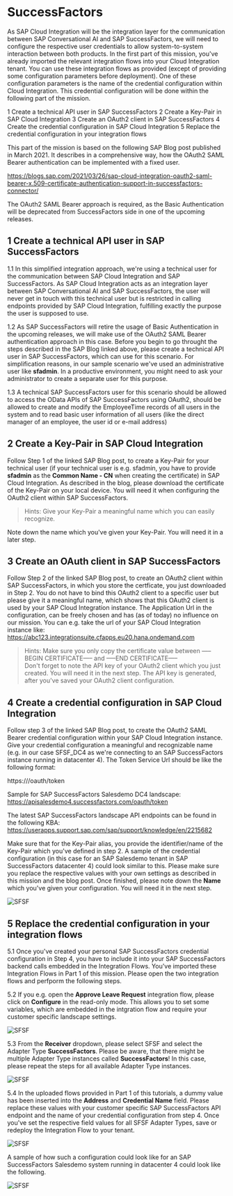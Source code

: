 # SuccessFactors

As SAP Cloud Integration will be the integration layer for the communication between SAP Conversational AI and SAP SuccessFactors, we will need to configure the respective user credentials to allow system-to-system interaction between both products. In the first part of this mission, you've already imported the relevant integration flows into your Cloud Integration tenant. You can use these integration flows as provided (except of providing some configuration parameters before deployment). One of these configuration parameters is the name of the credential configuration within Cloud Integration. This credential configuration will be done within the following part of the mission.

1 Create a technical API user in SAP SuccessFactors
2 Create a Key-Pair in SAP Cloud Integration
3 Create an OAuth2 client in SAP SuccessFactors 
4 Create the credential configuration in SAP Cloud Integration
5 Replace the credential configuration in your integration flows

This part of the mission is based on the following SAP Blog post published in March 2021. It describes in a comprehensive way, how the OAuth2 SAML Bearer authentication can be implemented with a fixed user.

https://blogs.sap.com/2021/03/26/sap-cloud-integration-oauth2-saml-bearer-x.509-certificate-authentication-support-in-successfactors-connector/

The OAuth2 SAML Bearer approach is required, as the Basic Authentication will be deprecated from SuccessFactors side in one of the upcoming releases. 

## 1 Create a technical API user in SAP SuccessFactors

1.1 In this simplified integration approach, we're using a technical user for the communication between SAP Cloud Integration and SAP SuccessFactors. As SAP Cloud Integration acts as an integration layer between SAP Conversational AI and SAP SuccessFactors, the user will never get in touch with this technical user but is restricted in calling endpoints provided by SAP Cloud Integration, fulfilling exactly the purpose the user is supposed to use. 

1.2 As SAP SuccessFactors will retire the usage of Basic Authentication in the upcoming releases, we will make use of the OAuth2 SAML Bearer authentication approach in this case. Before you begin to go throught the steps described in the SAP Blog linked above, please create a technical API user in SAP SuccessFactors, which can use for this scenario. For simplification reasons, in our sample scenario we've used an administrative user like **sfadmin**. In a productive environment, you might need to ask your administrator to create a separate user for this purpose. 

1.3 A technical SAP SuccessFactors user for this scenario should be allowed to access the OData APIs of SAP SuccessFactors using OAuth2, should be allowed to create and modify the EmployeeTime records of all users in the system and to read basic user information of all users (like the direct manager of an employee, the user id or e-mail address) 


## 2 Create a Key-Pair in SAP Cloud Integration

Follow Step 1 of the linked SAP Blog post, to create a Key-Pair for your technical user (if your technical user is e.g. sfadmin, you have to provide **sfadmin** as the **Common Name - CN** when creating the certificate) in SAP Cloud Integration. As described in the blog, please download the certificate of the Key-Pair on your local device. You will need it when configuring the OAuth2 client within SAP SuccessFactors. 

> Hints: Give your Key-Pair a meaningful name which you can easily recognize. 

Note down the name which you've given your Key-Pair. You will need it in a later step. 


## 3 Create an OAuth client in SAP SuccessFactors

Follow Step 2 of the linked SAP Blog post, to create an OAuth2 client within SAP SuccessFactors, in which you store the certficate, you just downloaded in Step 2. You do not have to bind this OAuth2 client to a specific user but please give it a meaningful name, which shows that this OAuth2 client is used by your SAP Cloud Integration instance. The Application Url in the configuration, can be freely chosen and has (as of today) no influence on our mission. You can e.g. take the url of your SAP Cloud Integration instance like: https://abc123.integrationsuite.cfapps.eu20.hana.ondemand.com

> Hints: Make sure you only copy the certificate value between —–BEGIN CERTIFICATE—– and —–END CERTIFICATE—– </br>
> Don't forget to note the API key of your OAuth2 client which you just created. You will need it in the next step. The API key is generated, after you've saved your OAuth2 client configuration. 


## 4 Create a credential configuration in SAP Cloud Integration

Follow step 3 of the linked SAP Blog post, to create the OAuth2 SAML Bearer credential configuration within your SAP  Cloud Integration instance. Give your credential configuration a meaningful and recognizable name (e.g. in our case SFSF_DC4 as we're connecting to an SAP SuccessFactors instance running in datacenter 4). The Token Service Url should be like the following format:

https://<SuccessFactors API endpoint>/oauth/token

Sample for SAP SuccessFactors Salesdemo DC4 landscape:
https://apisalesdemo4.successfactors.com/oauth/token

The latest SAP SuccessFactors landscape API endpoints can be found in the following KBA:
https://userapps.support.sap.com/sap/support/knowledge/en/2215682

Make sure that for the Key-Pair alias, you provide the identifier/name of the Key-Pair which you've defined in step 2. A sample of the credential configuration (in this case for an SAP Salesdemo tenant in SAP SuccessFactors datacenter 4) could look similar to this. Please make sure you replace the respective values with your own settings as described in this mission and the blog post. Once finished, please note down the **Name** which you've given your configuration. You will need it in the next step. 

![SFSF](./images/sfsf010.png) 


## 5 Replace the credential configuration in your integration flows

5.1 Once you've created your personal SAP SuccessFactors credential configuration in Step 4, you have to include it into your SAP SuccessFactors backend calls embedded in the Integration Flows. You've imported these Integration Flows in Part 1 of this mission. Please open the two integration flows and perfporm the following steps. 

5.2 If you e.g. open the **Approve Leave Request** integration flow, please click on **Configure** in the read-only mode. This allows you to set some variables, which are embedded in the intgration flow and require your customer specific landscape settings. 

![SFSF](./images/sfsf020.png) 

5.3 From the **Receiver** dropdown, please select SFSF and select the Adapter Type **SuccessFactors**. Please be aware, that there might be multiple Adapter Type instances called **SuccessFactors**! In this case, please repeat the steps for all available Adapter Type instances. 

![SFSF](./images/sfsf035.png) 

5.4 In the uploaded flows provided in Part 1 of this tutorials, a dummy value has been inserted into the **Address** and **Credential Name** field. Please replace these values with your customer specific SAP SuccessFactors API endpoint and the name of your credential configuration from step 4. Once you've set the respective field values for all SFSF Adapter Types, save or redeploy the Integration Flow to your tenant. 

![SFSF](./images/sfsf030.png) 

A sample of how such a configuration could look like for an SAP SuccessFactors Salesdemo system running in datacenter 4 could look like the following. 

![SFSF](./images/sfsf040.png) 